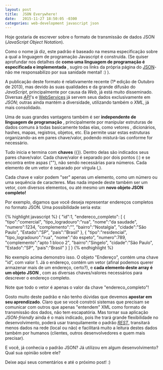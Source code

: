 ```yaml
---
layout: post
title:  JSON Everywhere!
date:   2015-11-27 18:50:05 -0300
categories: web-development javascript json
---
```


Hoje gostaria de escrever sobre o formato de transmissão de dados JSON (_JavaScript Object Notation_).

Como o nome já diz, este padrão é baseado na mesma especificação sobre a qual a linguagem de programação Javascript é construída. (Se quiser aprofundar nos detalhes de **como uma linguagem de programação é especificada e implementada** , sugiro os links da própria página do [JSON](http://www.json.org/json-pt.html)- não me responsabilizo por sua sanidade mental! :) ).

A publicação deste formato é relativamente recente (1ª edição de Outubro de 2013), mas devido às suas qualidades e da grande difusão do _JavaScript_, principalmente por causa da _Web_, já está muito disseminado. Diversas [_API_](https://pt.wikipedia.org/wiki/Interface_de_programa%C3%A7%C3%A3o_de_aplica%C3%A7%C3%B5es)'s e [WebServices](https://pt.wikipedia.org/wiki/Web_service) já servem seus dados exclusivamente em _JSON_; outras ainda mantém a diversidade, utilizando também o _XML_, já mais consolidado.

Uma de suas grandes vantagens também é ser **independente de linguagem de programação** , principalmente por manipular estruturas de dados comuns à todas basicamente todas elas, como vetores , dicionários, hashes, mapas, registros, objetos, etc. Ela permite usar estas estruturas organizando-as em pares chave/valor, podendo misturá-las conforme for necessário.

Tudo inicia e termina com **chaves** ({}). Dentro delas são indicados seus pares chave/valor. Cada chave/valor é separado por dois pontos (:) e se encontra entre aspas (""), não sendo necessárias para números. Cada elemento de um vetor é separado por vírgula (,).

Cada chave e valor podem "ser" apenas um elemento, como um número ou uma sequência de caracteres. Mas nada impede deste também ser um vetor, com diversos elementos, ou até mesmo um **novo objeto JSON completo!**

Por exemplo, digamos que você deseja representar endereços completos no formato JSON. Uma possibilidade seria esta:

{% highlight javascript %}
     {
       "id":1,
       "endereco_completo":
       [
         {
           "tipo":"comercial",
           "tipo_logradouro":"rua",
           "nome":"da saudade",
           "numero":1234,
           "complemento":"",
           "bairro":"Nostalgia",
           "cidade":"São Paulo",
           "Estado":"SP",
           "pais":"Brasil"
         },
         {
           "tipo":"residencial",
           "tipo_logradouro":"rua",
           "nome":"do espeto",
           "numero":789,
           "complemento":"apto 1 bloco 2",
           "bairro":"Singelo",
           "cidade":"São Paulo",
           "Estado":"SP",
           "pais":"Brasil"
         }
       ]
     }
{% endhighlight %}

No exemplo acima demonstro isso. O objeto "Endereço", contém uma chave "id", com valor 1. Já o endereço, contém um vetor (afinal podemos querer armazenar mais de um endereço, certo?), e **cada elemento deste array é um objeto JSON** , com as diversas chaves/valores necessários para descrever o endereço completo.

Note que todo o vetor é apenas o valor da chave "endereco\_completo"!

Gosto muito deste padrão e não tenho dúvidas que devemos **apostar em seu aprendizado**. Claro que se você constrói sistemas que precisam se comunicar com outros que apenas "entendem" XML como formato de transmissão dos dados, não tem escapatória. Mas tornar sua aplicação _JSON-friendly_ ainda é o mais indicado, pois lhe trará grande flexibilidade no desenvolvimento, poderá usar tranquilamente o padrão [_REST_](https://pt.wikipedia.org/wiki/REST), transitará menos dados na rede (local ou não) e facilitará muito a leitura destes dados também por humanos (clientes, outros desenvolvedores e quem mais precisar).

E você, já conhecia o padrão JSON? Já utilizou em algum desenvolvimento? Qual sua opinião sobre ele?

Deixe aqui seus comentários e até o próximo post! :)
